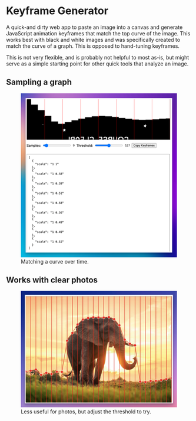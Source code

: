 # Keyframe Generator

A quick-and dirty web app to paste an image into a canvas and generate JavaScript animation keyframes that match the top curve of the image. This works best with black and white images and was specifically created to match the curve of a graph. This is opposed to hand-tuning keyframes.

This is not very flexible, and is probably not helpful to most as-is, but might serve as a simple starting point for other quick tools that analyze an image.

## Sampling a graph

<figure>
	<img src="./screenshot.png">
	</figcaption>
		Matching a curve over time.
	<figcaption>
</figure>

## Works with clear photos

<figure>
	<img src="./elephant2.jpg">
	<figcaption>
		Less useful for photos, but adjust the threshold to try.
	</figcaption>
</figure>
